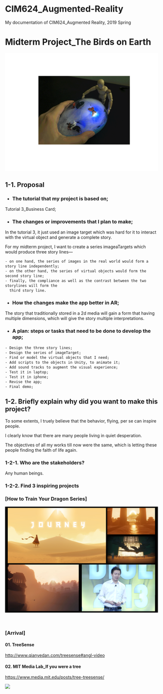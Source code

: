 # CIM624_Augmented-Reality
My documentation of CIM624_Augmented Reality, 2019 Spring

# Midterm Project_The Birds on Earth

![](https://github.com/yuanfang313/CIM642_Physical_Computing/blob/master/Midterm%20Project/Assets/Midterm_01.gif?raw=true)

 ## 1-1. Proposal
 
* ### The tutorial that my project is based on;
Tutorial 3_Business Card;

* ### The changes or improvements that I plan to make;
In the tutorial 3, it just used an image target which was hard for it to interact with the virtual object and generate a complete story.

For my midterm project, I want to create a series imageaTargets which would produce three story lines—
```
- on one hand, the series of images in the real world would form a story line independently;
- on the other hand, the series of virtual objects would form the second story line; 
- finally, the compliance as well as the contrast between the two storylines will form the 
  third story line. 
```
* ### How the changes make the app better in AR;

The story that traditionally stored in a 2d media will gain a form that having multiple dimensions, which will give the story multiple interpretations. 

* ###  A plan: steps or tasks that need to be done to develop the app;

```
- Design the three story lines;
- Design the series of imageTarget;
- Find or model the virtual objects that I need;
- Add scripts to the objects in Unity, to animate it;
- Add sound tracks to augment the visual experience;
- Test it in laptop; 
- Test it in iphone;
- Revise the app;
- Final demo;
```

## 1-2. Briefly explain why did you want to make this project?
  
  To some extents, I truely believe that the behavior, flying, per se can inspire people.
  
  I clearly know that there are many people living in quiet desperation. 
  
  The objectives of all my works till now were the same, which is letting these people finding the faith of life again. 
  
  ### 1-2-1. Who are the stakeholders?

Any human beings.


### 1-2-2. Find 3 inspiring projects


 ### [How to Train Your Dragon Series]

![](https://github.com/yuanfang313/CIM642_Physical_Computing/blob/master/Midterm%20Project/Assets/Insperation01_journey.png?raw=true)
  
  &nbsp;
  
### [Arrival]

#### 01. TreeSense
http://www.qianyedan.com/treesense#angl-video

#### 02. MIT Media Lab_If you were a tree
https://www.media.mit.edu/posts/tree-treesense/

  ![](https://github.com/yuanfang313/CIM642_Physical_Computing/blob/master/Midterm%20Project/Assets/Insperation02_Tree.png?raw=true)
  
  &nbsp;
  

  
  
  




